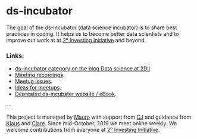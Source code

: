 # ds-incubator

The goal of the ds-incubator (data science incubator) is to share best practices in coding. It helps us to become better data scientists and to improve out work at  at [2° Investing Initiative](http://2degrees-investing.org/) and beyond.

### Links:

* [ds-incubator category on the blog Data science at 2DII](https://2degreesinvesting.github.io/#ds-incubator).
* [Meeting recordings](https://www.youtube.com/playlist?list=PLvgdJdJDL-APbB315sB3Lv_2VP2g0ioFO).
* [Meetup issues](https://github.com/2DegreesInvesting/ds-incubator/issues?q=is%3Aissue+is%3Aopen+label%3Ameetup).
* [Ideas for meetups](https://github.com/2DegreesInvesting/ds-incubator/issues?utf8=%E2%9C%93&q=is%3Aissue+is%3Aopen+label%3Aidea).
* [Depreated ds-incubator website / eBook](https://2degreesinvesting.github.io/ds-incubator/).

--

This project is managed by [Mauro](https://github.com/maurolepore) with support from [CJ](https://github.com/cjyetman) and guidance from [Klaus](https://github.com/2diiKlaus) and [Clare](https://github.com/Clare2D). Since mid-October, 2019 we meet online weekly. We welcome contributions from everyone at [2° Investing Initiative](http://2degrees-investing.org/).
